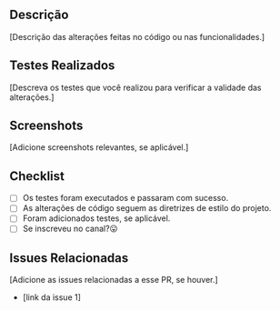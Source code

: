 ## Descrição

[Descrição das alterações feitas no código ou nas funcionalidades.]

## Testes Realizados

[Descreva os testes que você realizou para verificar a validade das alterações.]

## Screenshots

[Adicione screenshots relevantes, se aplicável.]

## Checklist

- [ ] Os testes foram executados e passaram com sucesso.
- [ ] As alterações de código seguem as diretrizes de estilo do projeto.
- [ ] Foram adicionados testes, se aplicável.
- [ ] Se inscreveu no canal?😛

## Issues Relacionadas

[Adicione as issues relacionadas a esse PR, se houver.]
- [link da issue 1]